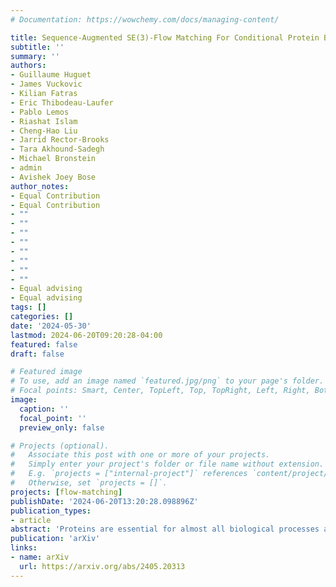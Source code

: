 ```yaml
---
# Documentation: https://wowchemy.com/docs/managing-content/

title: Sequence-Augmented SE(3)-Flow Matching For Conditional Protein Backbone Generation
subtitle: ''
summary: ''
authors:
- Guillaume Huguet
- James Vuckovic
- Kilian Fatras
- Eric Thibodeau-Laufer
- Pablo Lemos
- Riashat Islam
- Cheng-Hao Liu
- Jarrid Rector-Brooks
- Tara Akhound-Sadegh
- Michael Bronstein
- admin
- Avishek Joey Bose
author_notes:
- Equal Contribution
- Equal Contribution
- ""
- ""
- ""
- ""
- ""
- ""
- ""
- ""
- Equal advising
- Equal advising
tags: []
categories: []
date: '2024-05-30'
lastmod: 2024-06-20T09:20:28-04:00
featured: false
draft: false

# Featured image
# To use, add an image named `featured.jpg/png` to your page's folder.
# Focal points: Smart, Center, TopLeft, Top, TopRight, Left, Right, BottomLeft, Bottom, BottomRight.
image:
  caption: ''
  focal_point: ''
  preview_only: false

# Projects (optional).
#   Associate this post with one or more of your projects.
#   Simply enter your project's folder or file name without extension.
#   E.g. `projects = ["internal-project"]` references `content/project/deep-learning/index.md`.
#   Otherwise, set `projects = []`.
projects: [flow-matching]
publishDate: '2024-06-20T13:20:28.098896Z'
publication_types:
- article
abstract: 'Proteins are essential for almost all biological processes and derive their diverse functions from complex 3D structures, which are in turn determined by their amino acid sequences. In this paper, we exploit the rich biological inductive bias of amino acid sequences and introduce FoldFlow-2, a novel sequence-conditioned SE(3)-equivariant flow matching model for protein structure generation. FoldFlow-2 presents substantial new architectural features over the previous FoldFlow family of models including a protein large language model to encode sequence, a new multi-modal fusion trunk that combines structure and sequence representations, and a geometric transformer based decoder. To increase diversity and novelty of generated samples -- crucial for de-novo drug design -- we train FoldFlow-2 at scale on a new dataset that is an order of magnitude larger than PDB datasets of prior works, containing both known proteins in PDB and high-quality synthetic structures achieved through filtering. We further demonstrate the ability to align FoldFlow-2 to arbitrary rewards, e.g. increasing secondary structures diversity, by introducing a Reinforced Finetuning (ReFT) objective. We empirically observe that FoldFlow-2 outperforms previous state-of-the-art protein structure-based generative models, improving over RFDiffusion in terms of unconditional generation across all metrics including designability, diversity, and novelty across all protein lengths, as well as exhibiting generalization on the task of equilibrium conformation sampling. Finally, we demonstrate that a fine-tuned FoldFlow-2 makes progress on challenging conditional design tasks such as designing scaffolds for the VHH nanobody.'
publication: 'arXiv'
links:
- name: arXiv
  url: https://arxiv.org/abs/2405.20313
---
```

